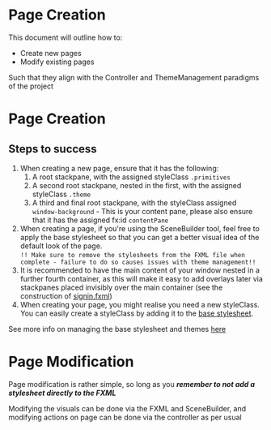 # Page Creation

This document will outline how to:
- Create new pages
- Modify existing pages

Such that they align with the Controller and ThemeManagement paradigms of the project

# Page Creation
## Steps to success
1. When creating a new page, ensure that it has the following: 
   1. A root stackpane, with the assigned styleClass `.primitives`
   2. A second root stackpane, nested in the first, with the assigned styleClass `.theme`
   3. A third and final root stackpane, with the styleClass assigned `window-background` - This is your content pane, please also ensure that it has the assigned fx:id `contentPane`
2. When creating a page, if you're using the SceneBuilder tool, feel free to apply the base stylesheet so that you can get a better visual idea of the default look of the page. <br> `!! Make sure to remove the stylesheets from the FXML file when complete - failure to do so causes issues with theme management!!`
3. It is recommended to have the main content of your window nested in a further fourth container, as this will make it easy to add overlays later  via stackpanes placed invisibly over the main container (see the construction of [signin.fxml](../src/main/resources/com/qut/cab302_project_pomodora/fxml/signin.fxml))
4. When creating your page, you might realise you need a new styleClass. You can easily create a styleClass by adding it to the [base stylesheet](../src/main/resources/com/qut/cab302_project_pomodora/css/common/base.css). 

See more info on managing the base stylesheet and themes [here](theme-management.md)

# Page Modification
Page modification is rather simple, so long as you ***remember to not add a stylesheet directly to the FXML***

Modifying the visuals can be done via the FXML and SceneBuilder, and modifying actions on page can be done via the controller as per usual
